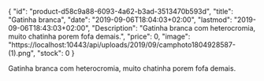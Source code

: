 {
  "id": "product-d58c9a88-6093-4a62-b3ad-3513470b593d",
  "title": "Gatinha branca",
  "date": "2019-09-06T18:04:03+02:00",
  "lastmod": "2019-09-06T18:43:03+02:00",
  "Description": "Gatinha branca com heterocromia, muito chatinha porem fofa demais.",
  "price": 0,
  "image": "https://localhost:10443/api/uploads/2019/09/camphoto1804928587-(1).png",
  "stock": 0
}

Gatinha branca com heterocromia, muito chatinha porem fofa demais.